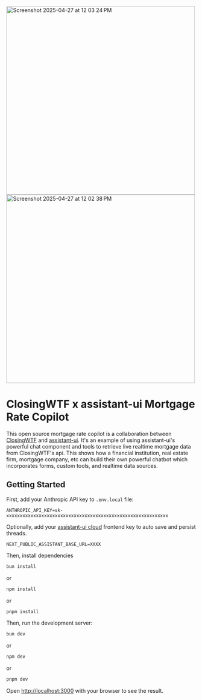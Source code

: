 
<img width="500" alt="Screenshot 2025-04-27 at 12 03 24 PM" src="https://github.com/user-attachments/assets/1b7226d2-3a1d-4500-ad34-91de8a362888" />
<img width="500" alt="Screenshot 2025-04-27 at 12 02 38 PM" src="https://github.com/user-attachments/assets/7d256625-6afc-4f19-91de-94c4a5d84d07" />

# ClosingWTF x assistant-ui Mortgage Rate Copilot

This open source mortgage rate copilot is a collaboration between [ClosingWTF](https://closingwtf.com) and [assistant-ui](https://github.com/Yonom/assistant-ui). It's an example of using assistant-ui's powerful chat component and tools to retrieve live realtime mortgage data from ClosingWTF's api. This shows how a financial institution, real estate firm, mortgage company, etc can build their own powerful chatbot which incorporates forms, custom tools, and realtime data sources.



## Getting Started

First, add your Anthropic API key to  `.env.local` file:
```
ANTHROPIC_API_KEY=sk-xxxxxxxxxxxxxxxxxxxxxxxxxxxxxxxxxxxxxxxxxxxxxxxxxxxxxxxxxxxx
```

Optionally, add your [assistant-ui cloud](https://cloud.assistant-ui.com/) frontend key to auto save and persist threads.

```
NEXT_PUBLIC_ASSISTANT_BASE_URL=XXXX
```

Then, install dependencies

```bash
bun install
```
or 
```bash
npm install
```
or
```bash
pnpm install
```

Then, run the development server:

```bash
bun dev
```
or
```bash
npm dev
```
or
```bash
pnpm dev
```

Open [http://localhost:3000](http://localhost:3000) with your browser to see the result.
